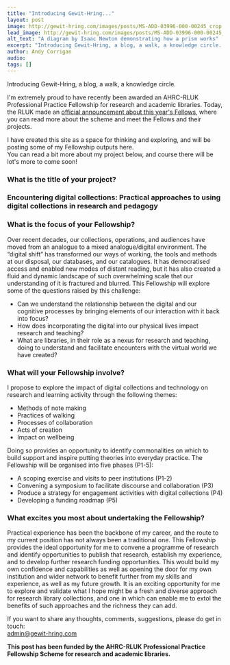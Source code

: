 ```yaml
---
title: "Introducing Gewit-Hring..."
layout: post
image: http://gewit-hring.com/images/posts/MS-ADD-03996-000-00245_crop.jpg
lead_image: http://gewit-hring.com/images/posts/MS-ADD-03996-000-00245_crop.jpg
alt_text: "A diagram by Isaac Newton demonstrating how a prism works"
excerpt: "Introducing Gewit-Hring, a blog, a walk, a knowledge circle. I've been awarded an AHRC-RLUK Professional Practice Fellowship for research and academic libraries. You can read a bit about my project here, and course there will be lot's more to come soon!"
author: Andy Corrigan
audio: 
tags: []
---
```

Introducing Gewit-Hring, a blog, a walk, a knowledge circle.  

I'm extremely proud to have recently been awarded an AHRC-RLUK Professional Practice Fellowship for research and academic libraries. Today, the RLUK made an [official announcement about this year's Fellows](https://www.rluk.ac.uk/ppfs-fellows-2/), where you can read more about the scheme and meet the Fellows and their projects.    

I have created this site as a space for thinking and exploring, and will be posting some of my Fellowship outputs here.    
You can read a bit more about my project below, and course there will be lot's more to come soon!    

### What is the title of your project?
<h3 class="fw3 f3 tc w-100 dark-grayish-red mt0 mb3 avenir">Encountering digital collections: Practical approaches to using digital collections in research and pedagogy</h3>

### What is the focus of your Fellowship? 
Over recent decades, our collections, operations, and audiences have moved from an analogue to a mixed analogue/digital environment. The “digital shift” has transformed our ways of working, the tools and methods at our disposal, our databases, and our catalogues. It has democratised access and enabled new modes of distant reading, but it has also created a fluid and dynamic landscape of such overwhelming scale that our understanding of it is fractured and blurred. This Fellowship will explore some of the questions raised by this challenge:
* Can we understand the relationship between the digital and our cognitive processes by bringing elements of our interaction with it back into focus?
* How does incorporating the digital into our physical lives impact research and teaching?
* What are libraries, in their role as a nexus for research and teaching, doing to understand and facilitate encounters with the virtual world we have created?
  
### What will your Fellowship involve? 
I propose to explore the impact of digital collections and technology on research and learning activity through the following themes:
* Methods of note making
* Practices of walking
* Processes of collaboration
* Acts of creation
* Impact on wellbeing
  
Doing so provides an opportunity to identify commonalities on which to build support and inspire putting theories into everyday practice. The Fellowship will be organised into five phases (P1-5):
* A scoping exercise and visits to peer institutions (P1-2)
* Convening a symposium to facilitate discourse and collaboration (P3)
* Produce a strategy for engagement activities with digital collections (P4)
* Developing a funding roadmap (P5)

### What excites you most about undertaking the Fellowship?
Practical experience has been the backbone of my career, and the route to my current position has not always been a traditional one. This Fellowship provides the ideal opportunity for me to convene a programme of research and identify opportunities to publish that research, establish my experience, and to develop further research funding opportunities. This would build my own confidence and capabilities as well as opening the door for my own institution and wider network to benefit further from my skills and experience, as well as my future growth. It is an exciting opportunity for me to explore and validate what I hope might be a fresh and diverse approach for research library collections, and one in which can enable me to extol the benefits of such approaches and the richness they can add.

If you want to share any thoughts, comments, suggestions, please do get in touch:  
admin@gewit-hring.com  

**This post has been funded by the AHRC-RLUK Professional Practice Fellowship Scheme for research and academic libraries.**
